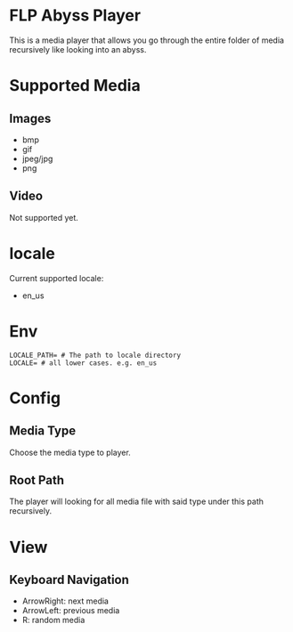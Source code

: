 # FLP Abyss Player

This is a media player that allows you go through the entire folder of media recursively like looking into an abyss.

# Supported Media

## Images

- bmp
- gif
- jpeg/jpg
- png

## Video

Not supported yet.

# locale

Current supported locale:

- en\_us

# Env

```
LOCALE_PATH= # The path to locale directory
LOCALE= # all lower cases. e.g. en_us
```

# Config

## Media Type

Choose the media type to player.

## Root Path

The player will looking for all media file with said type under this path recursively.

# View

## Keyboard Navigation

- ArrowRight: next media
- ArrowLeft: previous media
- R: random media
